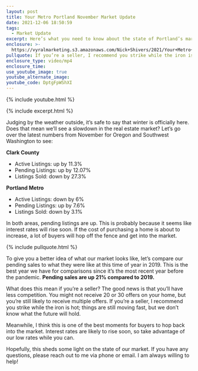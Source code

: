 ```yaml
---
layout: post
title: Your Metro Portland November Market Update
date: 2021-12-06 18:50:59
tags:
  - Market Update
excerpt: Here’s what you need to know about the state of Portland’s market.
enclosure: >-
  https://vyralmarketing.s3.amazonaws.com/Nick+Shivers/2021/Your+Metro+Portland+November+Market+Update+(1).mp4
pullquote: If you’re a seller, I recommend you strike while the iron is hot.
enclosure_type: video/mp4
enclosure_time:
use_youtube_image: true
youtube_alternate_image:
youtube_code: DptgFpWShXI
---
```

{% include youtube.html %}

{% include excerpt.html %}

Judging by the weather outside, it’s safe to say that winter is officially here. Does that mean we’ll see a slowdown in the real estate market? Let’s go over the latest numbers from November for Oregon and Southwest Washington to see:&nbsp;

**Clark County**

* Active Listings: up by 11.3%
* Pending Listings: up by 12.07%
* Listings Sold: down by 27.3%

**Portland Metro**

* Active Listings: down by 6%
* Pending Listings: up by 7.6%
* Listings Sold: down by 3.1%

In both areas, pending listings are up. This is probably because it seems like interest rates will rise soon. If the cost of purchasing a home is about to increase, a lot of buyers will hop off the fence and get into the market.&nbsp;

{% include pullquote.html %}

To give you a better idea of what our market looks like, let’s compare our pending sales to what they were like at this time of year in 2019. This is the best year we have for comparisons since it’s the most recent year before the pandemic. **Pending sales are up 21% compared to 2019.&nbsp;**

What does this mean if you’re a seller? The good news is that you’ll have less competition. You might not receive 20 or 30 offers on your home, but you’re still likely to receive multiple offers. If you’re a seller, I recommend you strike while the iron is hot; things are still moving fast, but we don’t know what the future will hold.&nbsp;

Meanwhile, I think this is one of the best moments for buyers to hop back into the market. Interest rates are likely to rise soon, so take advantage of our low rates while you can.&nbsp;

Hopefully, this sheds some light on the state of our market. If you have any questions, please reach out to me via phone or email. I am always willing to help\!
